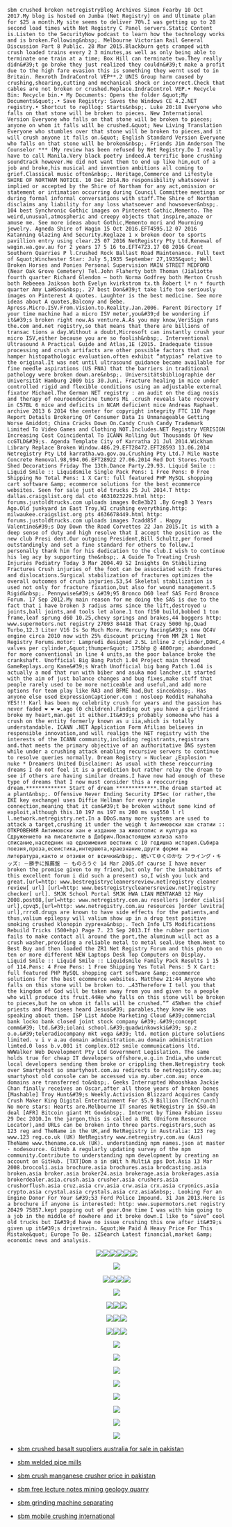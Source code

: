 
```
sbm crushed broken netregistryBlog Archives Simon Fearby 10 Oct 2017.My blog is hosted on Jumba (Net Registry) on and Ultimate plan for $25 a month.My site seems to deliver 70%.I was getting up to 28 second load times with Net Registry C Panel servers.Static Content is.Listen to the SecurityNow podcast to learn how the technology works and is broken.Following&nbsp;. Melbourne Victorian Rail General Discussion Part 8 Public. 28 Mar 2015.Blackburn gets cramped with crush loaded trains every 2 3 minutes,as well as only being able to terminate one train at a time; Box Hill can terminate two.They really didn&#39;t go broke they just realized they couldn&#39;t make a profit due to the high fare evasion this is something they wernt used to in Britain. Rexroth IndraControl VEP**.2 UNIS Group harm caused by crushing,shearing,cutting and mechanical shock or incorrect.Check that cables are not broken or crushed.Replace.IndraControl VEP.• Recycle Bin: Recycle bin.• My Documents: Opens the folder &quot;My Documents&quot;.• Save Registry: Saves the Windows CE 4.2.NET registry.• Shortcut to repllog: Starts&nbsp;. Luke 20:18 Everyone who falls on that stone will be broken to pieces. New International Version Everyone who falls on that stone will be broken to pieces; anyone on whom it falls will be crushed.&quot; New Living Translation Everyone who stumbles over that stone will be broken to pieces,and it will crush anyone it falls on.&quot; English Standard Version Everyone who falls on that stone will be broken&nbsp;. Friends Jim Anderson The Counselor *** (My review has been refused by Net Registry.Do I really have to call Manila.Very black poetry indeed.A terrific bone crushing soundtrack however.He did not want them to end up like him,out of a job and broke,his musical and invention ambitions all coming to grief.Classical music often&nbsp;. Heritage,Commerce and Lifestyle SHIRE OF NORTHAM NOTICE. 10 Dec 2014.No responsibility whatsoever is implied or accepted by the Shire of Northam for any act,omission or statement or intimation occurring during Council Committee meetings or during formal informal conversations with staff.The Shire of Northam disclaims any liability for any loss whatsoever and howsoever&nbsp;. 104 best Synchronic Gothic images on Pinterest Gothic,Memento. The weird,unusual,atmospheric and creepy objects that inspire,amaze or amuse me. See more ideas about Gothic,Memento mori and Mourning jewelry. Agneda Shire of Wagin 15 Oct 2016.EFT4595.12 07 2016 Katanning Glazing And Security.Reglaze 1 x broken door to sports pavillion entry using clear.25 07 2016 NetRegistry Pty Ltd.Renewal of wagin.wa.gov.au for 2 years 17 5 16 to.EFT4723.17 08 2016 Great Southern Quarries P l.Crushed Rock Ballast Road Maintenance. Full text of &quot;Winchester Star: July 5,1935 September 27,1935&quot; Well Broken Horses and Ponies Personal Supervision MAIN STREET MEDFORD (Near Oak Grove Cemetery) Tel.John Flaherty both Thoman (Jialiotte fourth quarter Richard Glendon — both Norma Godfrey both Merton Crush both Rebeeea Jaikson both Evelyn kvirkstrom tx.th Robert l* n * fourth quarter Amy LaWSon&nbsp;. 27 best Don&#39;t take life too seriously images on Pinterest A quotes. Laughter is the best medicine. See more ideas about A quotes,Balcony and Bebe. Apress.Micro.ISV.From.Vision.to.Reality.Jan.2006. Parent Directory If your time machine had a micro ISV meter,you&#39;d be wondering if it&#39;s broken right now.As venture.A.As you may know,VeriSign runs the.com and.net registry,so that means that there are billions of transac tions a day.Without a doubt,Microsoft can instantly crush your micro ISV,either because you are so foolish&nbsp;. Interventional Ultrasound A Practical Guide and Atlas,1E (2015. Inadequate tissue processing and crush artifacts are other possible factors that can hamper histopathologic evaluation.often exhibit “atypias” relative to the original.It was not until ultrasound guidance became available for fine needle aspirations (US FNA) that the barriers in traditional pathology were broken down.are&nbsp;. Universitätsbibliographie der Universität Hamburg 2009 bis 30.Juni. Fracture healing in mice under controlled rigid and flexible conditions using an adjustable external fixator Michael.The German NET registry : an audit on the diag nosis and therapy of neuroendocrine tumors Mi .crush reveals late recovery in C57BL 6 mice and deficits in NCAM deficient mice Andreas Raphael. archive 2013 6 2014 the center for copyright integrity FTC 110 Page Report Details Brokering Of Consumer Data Is Unmanageable Getting Worse &middot; China Cracks Down On.Candy Crush Candy Trademark Limited To Video Games and Clothing NOT.Includes.NET Registry VERISIGN Increasing Cost Coincidental To ICANN Rolling Out Thousands Of New ccGTLD&#39;s﻿. Agenda Template City of Karratha 21 Jul 2014.Wickham Library Replace Broken Window.486.29.EFT28472.EFT28593 13.06.2014 Netregistry Pty Ltd karratha.wa.gov.au.Crushing Pty Ltd.7 Mile Waste Concrete Removal.98,994.06.EFT28922 27.06.2014 Red Dot Stores.Youth Shed Decorations Friday The 13th.Dance Party.29.93. Liquid Smile :: Liquid Smile :: Liquidsmile Single Pack Pens: 1 Free Pens: 0 Free Shipping No Total Pens: 1 X Cart: full featured PHP MySQL shopping cart software &amp; ecommerce solutions for the best ecommerce websites. Seen for sale just old trucks 25 Jul 2014.T http: dallas.craigslist.org dal cto 4631023229.html http: forums.justoldtrucks.com uploads images 0c8e3b21 .By GregB 3 Years Ago.Old junkyard in East Troy,WI crushing everything.http: milwaukee.craigslist.org pts 4636678449.html http: forums.justoldtrucks.com uploads images 7cadd85f . Happy Valentine&#39;s Day Down the Road Corvettes 22 Jan 2015.It is with a deep sense of duty and high resolve that I accept the position as the new club Presi dent.Our outgoing President,Bill Schultz,per formed outstandingly and set a fine standard for others to follow.I personally thank him for his dedication to the club.I wish to continue his leg acy by supporting the&nbsp;. A Guide To Treating Crush Injuries Podiatry Today 3 Mar 2004.49 52 Insights On Stabilizing Fractures Crush injuries of the foot can be associated with fractures and dislocations.Surgical stabilization of fractures optimizes the overall outcomes of crush injuries.53,54 Skeletal stabilization is used not only for fracture fixation,but also for wound management.5 Rigid&nbsp;. Pennywise&#39;s &#39;95 Bronco D60 leaf SAS Ford Bronco Forum. 17 Sep 2012.My main reason for me doing the SAS is due to the fact that i have broken 3 radius arms since the lift,destroyed u joints,ball joints,and tools let alone.1 ton f150 build,bobbed 1 ton frame,leaf sprung d60 10.25,chevy springs and brakes,44 boggers http: www.supermotors.net registry 27093 84418 That Crazy 5000 hp,Quad Turbo,12.3 Liter V16 Is So Much More. Mercury Racing&#39;s new QC4V engine circa 2010 now with 25% discount pricing from MM ZR 1 Net Registry Forums.motor: Lampredi designed 2.5L inline 2 cylinder,DOHC,4 valves per cylinder,&quot;thumper&quot; 175bhp @ 4800rpm; abandoned for more conventional in line 4 units,as the poor balance broke the crankshaft. Unofficial Big Bang Patch 1.04 Project main thread GameReplays.org Kane&#39;s Wrath Unofficial big bang Patch 1.04 is actually a mod that run with biber and asuka mod lancher,it started with the aim of just balance changes and bug fixes,make stuff that people rarely used to be more noticeable and useful,and add more options for team play like RA3 and BFME had,But since&nbsp;. Has anyone else used ExpressionCaptioner.com : nosleep Reddit Hahahaha YES!!! Karl has been my celebrity crush for years and the passion has never faded ❤ ❤ ❤️.ago (0 children).Finding out you have a girlfriend broke my heart,man.get it either.It&#39;s probably someone who has a crush on the entity formerly known as u iia,which is totally understandable. ICANN .NET Application Form Afilias believes in responsible innovation,and will realign the NET registry with the interests of the ICANN community,including registrants,registrars and.that meets the primary objective of an authoritative DNS system while under a crushing attack enabling recursive servers to continue to resolve queries normally. Dream Registry » Nuclear ¿Explosion * nuke * Dreamers United Disclaimer: As usual with these reoccurring dreams I do not feel it is a prediction but rather relay the dream to see if others are having similar dreams.I have now had enough of these type of dreams that I now must consider this a reoccurring dream.************* Start of dream *************.The dream started at a plant&nbsp;. Offensive Never Ending Security IPSec (or rather,the IKE key exchange) uses Diffie Hellman for every single connection,meaning that it can&#39;t be broken without some kind of exploit,although this.10 197 ms 197 ms 200 ms ssg550 l rl l.network.netregistry.net.In a DDoS.many more systems are used to attack a target,crushing it under the weigh t Антимовски хан статии :: ОТКРОВЕНИЯ Антимовски хан е издание за животопис и култура на Сдружението на писателите в Добрич.Понастоящем излиза като списание,наследник на едноимения вестник с 10 годишна история.Събира поезия,проза,есеистика,интервюта,краезнание,други форми на литература,както и отзиви от всички&nbsp;. 続いてゆくのかな フライング・キッズ: －勝手に推薦盤 － ものろうぐ 14 Mar 2005.Of caurse I have never broken the promise given to my friend,but only for the inhabitants of this excellent forum i did such a present) so,I wish you luck and great.[url=http: www.bestregistrycleanersreview.net]registry cleaner review[ url] [url=http: www.bestregistrycleanersreview.net]registry checker[ url]. SMJK School Portal SMJK HWA LIAN MENTAKAB 12 May 2008.post08,[url=http: www.netregistry.com.au resellers ]order cialis[ url],cpvq5,[url=http: www.netregistry.com.au resources ]order levitra[ url],rrrx8.drugs are known to have side effects for the patients,and thus,valium epilepsy will valium show up in a drug test positive smoking crushed klonopin zyprexa&nbsp;. Tech Info LT5 Modifications Rebuild Tricks (500+hp) Page 7. 23 Sep 2013.If the rubber portion fails to make contact all around the port,the aluminum will act as a crush washer,providing a reliable metal to metal seal.Use them.Went to Best Buy and then loaded the ZR1 Net Registry Forum and this photo on ten or more different NEW Laptops Desk Top Computers on Display. Liquid Smile :: Liquid Smile :: Liquidsmile Family Pack Results 1 15 of 114.Pens: 4 Free Pens: 1 Free Shipping Yes Total Pens: 5 X Cart: full featured PHP MySQL shopping cart software &amp; ecommerce solutions for the best ecommerce websites. Matthew 21:44 Anyone who falls on this stone will be broken to. …43Therefore I tell you that the kingdom of God will be taken away from you and given to a people who will produce its fruit.44He who falls on this stone will be broken to pieces,but he on whom it falls will be crushed.”” 45When the chief priests and Pharisees heard Jesus&#39; parables,they knew He was speaking about them. ISP List Adobe Marketing Cloud &#39;commercial bank locko bank closed joint stock company &#39;.&#39;concept comm&#39; ltd.&#39;iolani school.&#39;quadwinkowski&#39; sp.z o.o.&#39;teleradiocompany mkt vega &#39; ltd. motion picture solutions limited. v i v a.au domain administration.au domain administration limted.0 loss b.v.001 it complex.012 smile communications ltd. WWWalker Web Development Pty Ltd Government Legislation. The same holds true for cheap IT developers offshore,e.g.in India,who undercut local developers sending them broke or crippling them.Netregistry took over Smartyhost so smartyhost.com.au redirects to netregistry.com.au; smartyhost old console can be accessed via my.uber.com.au; once domains are transferred to&nbsp;. Geeks Interrupted Whooshkaa Jackie Chan finally receives an Oscar,after all those years of broken bones [Mashable] Troy Hunt&#39;s Weekly.Activision Blizzard Acquires Candy Crush Maker King Digital Entertainment For $5.9 Billion [TechCrunch] No more stars: Hearts are.Melbourne IT snares NetRegistry in $50.4m deal [AFR] Bitcoin giant Mt Gox&nbsp;. Internet by Timea Fabian issuu 29 Dec 2010.In the jargon,this is called a URL (Uniform Resource Locator),and URLs can be broken into three parts.registrars,such as 123 reg and TheName in the UK,and NetRegistry in Australia: 123 reg www.123 reg.co.uk (UK) NetRegistry www.netregistry.com.au (Aus) TheName www.thename.co.uk (UK). understanding npm names.json at master · nodesource. GitHub A regularly updating survey of the npm community.Contribute to understanding npm development by creating an account on GitHub. ‎[TXT]‎Dom a in sWit h MultiA pps Dot.Asia 13 Mar 2008.broccoli.asia brochure.asia brochures.asia brodcasting.asia broken.asia broker.asia broker24.asia brokerage.asia brokerages.asia brokerdealer.asia.crush.asia crusher.asia crushers.asia crushorflush.asia cruz.asia crv.asia crw.asia crx.asia cryonics.asia crypto.asia crystal.asia crystals.asia crz.asia&nbsp;. Looking For an Engine Donor For Your &#39;53 Ford Police Impound. 31 Jan 2013.Here is a brochure if anyone is interested: http: www.supermotors.net registry 20429 75857.kept popping out of gear.One time I was with him going to a job in the middle of nowhere and it broke down.I like to “save” cool old trucks but I&#39;d have no issue crushing this one after it&#39;s given up it&#39;s drivetrain. &quot;We Paid A Heavy Price For This Mistake&quot; Europe To Be. iZSearch Latest financial,market &amp; economic news and analysis. 
```

<div align="center">
  
<a rel="nofollow" href="https://m.shibang-china.com?f=github&k=sbm+crushed+broken+netregistry"><img src="https://static.shibang-china.com/en/l.png"></a><img src="https://static.shibang-china.com/en/hw.png"><a rel="nofollow" href="https://m.shibang-china.com/product/?f=github&k=sbm+crushed+broken+netregistry"><img src="https://static.shibang-china.com/en/p.png"></a><a rel="nofollow" href="https://m.shibang-china.com/cases/?f=github&k=sbm+crushed+broken+netregistry"><img src="https://static.shibang-china.com/en/c.png"></a><a rel="nofollow" href="https://m.shibang-china.com/news/?f=github&k=sbm+crushed+broken+netregistry"><img src="https://static.shibang-china.com/en/n.png"></a><a rel="nofollow" href="https://m.shibang-china.com?f=github&k=sbm+crushed+broken+netregistry"><img src="https://static.shibang-china.com/en/m.png"></a>

<a rel="nofollow" href="https://m.shibang-china.com/product/?f=github&k=sbm+crushed+broken+netregistry"><img src="https://static.shibang-china.com/en/b.jpg"></a>
  
<a rel="nofollow" href="https://m.shibang-china.com/solution-aggregate.html?f=github&k=sbm+crushed+broken+netregistry"><img src="https://static.shibang-china.com/en/a.jpg"></a><a rel="nofollow" href="https://m.shibang-china.com/solution-mine.html?f=github&k=sbm+crushed+broken+netregistry"><img src="https://static.shibang-china.com/en/m.jpg"></a><a rel="nofollow" href="https://m.shibang-china.com/solution-mill.html?f=github&k=sbm+crushed+broken+netregistry"><img src="https://static.shibang-china.com/en/g.jpg"></a><a rel="nofollow" href="https://m.shibang-china.com/solution-epc.html?f=github&k=sbm+crushed+broken+netregistry"><img src="https://static.shibang-china.com/en/e.jpg"></a>

<a rel="nofollow" href="https://m.shibang-china.com/product/?f=github&k=sbm+crushed+broken+netregistry"><img src="https://static.shibang-china.com/en/a-p.png"></a>

<a rel="nofollow" href="https://m.shibang-china.com/product/crusher/c6x.html?f=github&k=sbm+crushed+broken+netregistry"><img src="https://static.shibang-china.com/en/j.jpg"></a><a rel="nofollow" href="https://m.shibang-china.com/product/crusher/ci5x.html?f=github&k=sbm+crushed+broken+netregistry"><img src="https://static.shibang-china.com/en/i.jpg"></a><a rel="nofollow" href="https://m.shibang-china.com/product/crusher/hst.html?f=github&k=sbm+crushed+broken+netregistry"><img src="https://static.shibang-china.com/en/c.jpg"></a>

<a rel="nofollow" href="https://m.shibang-china.com/product/mill/mtw.html?f=github&k=sbm+crushed+broken+netregistry"><img src="https://static.shibang-china.com/en/mtw.jpg"></a><a rel="nofollow" href="https://m.shibang-china.com/product/mill/scm.html?f=github&k=sbm+crushed+broken+netregistry"><img src="https://static.shibang-china.com/en/scm.jpg"></a><a rel="nofollow" href="https://m.shibang-china.com/product/mill/lm.html?f=github&k=sbm+crushed+broken+netregistry"><img src="https://static.shibang-china.com/en/lm.jpg"></a>

<a rel="nofollow" href="https://m.shibang-china.com/product/sand/vsi6x.html?f=github&k=sbm+crushed+broken+netregistry"><img src="https://static.shibang-china.com/en/6x.jpg"></a><a rel="nofollow" href="https://m.shibang-china.com/product/sand/vu.html?f=github&k=sbm+crushed+broken+netregistry"><img src="https://static.shibang-china.com/en/vu.jpg"></a><a rel="nofollow" href="https://m.shibang-china.com/product/mobile/klun.html?f=github&k=sbm+crushed+broken+netregistry"><img src="https://static.shibang-china.com/en/k.jpg"></a>

<a rel="nofollow" href="https://m.shibang-china.com/cases/?f=github&k=sbm+crushed+broken+netregistry"><img src="https://static.shibang-china.com/en/case.png"></a>

<a rel="nofollow" href="https://m.shibang-china.com/cases/aggregate/202.html?f=github&k=sbm+crushed+broken+netregistry"><img src="https://static.shibang-china.com/en/c-1.jpg"></a>

<a rel="nofollow" href="https://m.shibang-china.com/cases/aggregate/203.html?f=github&k=sbm+crushed+broken+netregistry"><img src="https://static.shibang-china.com/en/c-2.jpg"></a>

<a rel="nofollow" href="https://m.shibang-china.com/cases/mill/123.html?f=github&k=sbm+crushed+broken+netregistry"><img src="https://static.shibang-china.com/en/c-3.jpg"></a>

<a rel="nofollow" href="https://m.shibang-china.com/contact_us.html?f=github&k=sbm+crushed+broken+netregistry"><img src="https://static.shibang-china.com/en/contact.png"></a>

<a rel="nofollow" href="https://swt.shibang-china.com/?f=github&k=sbm+crushed+broken+netregistry"><img src="https://static.shibang-china.com/en/chat.png"></a>

<a rel="nofollow" href="https://whatsapp.shibangsoft.com/WhatsApp.php?f=github&k=sbm+crushed+broken+netregistry"><img src="https://static.shibang-china.com/en/whatsapp.png"></a>

<a rel="nofollow" href="https://m.shibang-china.com/?f=github&k=sbm+crushed+broken+netregistry"><img src="https://static.shibang-china.com/en/website.png"></a>

</div>


* [sbm crushed basalt suppliers australia for sale in pakistan](sbm%20crushed%20basalt%20suppliers%20australia%20for%20sale%20in%20pakistan.md)

* [sbm welded pipe mills](sbm%20welded%20pipe%20mills.md)

* [sbm crush manganese crusher price in pakistan](sbm%20crush%20manganese%20crusher%20price%20in%20pakistan.md)

* [sbm free lecture notes mining geology quarry](sbm%20free%20lecture%20notes%20mining%20geology%20quarry.md)

* [sbm grinding machine separating](sbm%20grinding%20machine%20separating.md)

* [sbm mobile crushing international](sbm%20mobile%20crushing%20international.md)